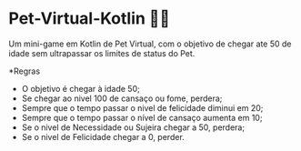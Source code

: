 # Pet-Virtual-Kotlin 🐶🐱

Um mini-game em Kotlin de Pet Virtual, com o objetivo de chegar ate 50 de idade sem ultrapassar os limites de status do Pet.

*Regras

- O objetivo é chegar à idade 50;
- Se chegar ao nivel 100 de cansaço ou fome, perdera;
- Sempre que o tempo passar o nivel de felicidade diminui em 20;
- Sempre que o tempo passar o nível de cansaço aumenta em 10;
- Se o nivel de Necessidade ou Sujeira chegar a 50, perdera;
- Se o nivel de Felicidade chegar a 0, perder.

